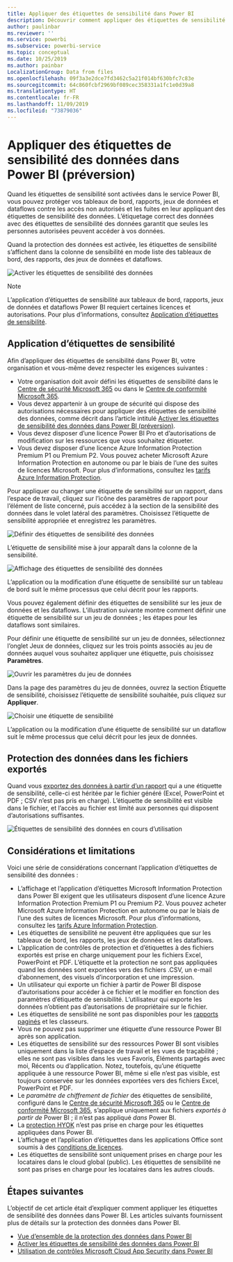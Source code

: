```yaml
---
title: Appliquer des étiquettes de sensibilité dans Power BI
description: Découvrir comment appliquer des étiquettes de sensibilité des données dans Power BI
author: paulinbar
ms.reviewer: ''
ms.service: powerbi
ms.subservice: powerbi-service
ms.topic: conceptual
ms.date: 10/25/2019
ms.author: painbar
LocalizationGroup: Data from files
ms.openlocfilehash: 09f3a3e2dce7fd3462c5a21f014bf630bfc7c83e
ms.sourcegitcommit: 64c860fcbf2969bf089cec358331a1fc1e0d39a8
ms.translationtype: HT
ms.contentlocale: fr-FR
ms.lasthandoff: 11/09/2019
ms.locfileid: "73879036"
---
```

# <a name="apply-data-sensitivity-labels-in-power-bi-preview"></a>Appliquer des étiquettes de sensibilité des données dans Power BI (préversion)

Quand les étiquettes de sensibilité sont activées dans le service Power BI, vous pouvez protéger vos tableaux de bord, rapports, jeux de données et dataflows contre les accès non autorisés et les fuites en leur appliquant des étiquettes de sensibilité des données. L’étiquetage correct des données avec des étiquettes de sensibilité des données garantit que seules les personnes autorisées peuvent accéder à vos données.

Quand la protection des données est activée, les étiquettes de sensibilité s’affichent dans la colonne de sensibilité en mode liste des tableaux de bord, des rapports, des jeux de données et dataflows.

![Activer les étiquettes de sensibilité des données](media/service-security-apply-data-sensitivity-labels/apply-data-sensitivity-labels-01.png)

> [!NOTE]
> L’application d’étiquettes de sensibilité aux tableaux de bord, rapports, jeux de données et dataflows Power BI requiert certaines licences et autorisations. Pour plus d’informations, consultez [Application d’étiquettes de sensibilité](#applying-sensitivity-labels).

## <a name="applying-sensitivity-labels"></a>Application d’étiquettes de sensibilité

Afin d’appliquer des étiquettes de sensibilité dans Power BI, votre organisation et vous-même devez respecter les exigences suivantes :

* Votre organisation doit avoir défini les étiquettes de sensibilité dans le [Centre de sécurité Microsoft 365](https://security.microsoft.com/) ou dans le [Centre de conformité Microsoft 365](https://compliance.microsoft.com/).
* Vous devez appartenir à un groupe de sécurité qui dispose des autorisations nécessaires pour appliquer des étiquettes de sensibilité des données, comme décrit dans l’article intitulé [Activer les étiquettes de sensibilité des données dans Power BI (préversion)](../admin/service-security-enable-data-sensitivity-labels.md#enable-data-sensitivity-labels).
* Vous devez disposer d’une licence Power BI Pro et d’autorisations de modification sur les ressources que vous souhaitez étiqueter. 
* Vous devez disposer d’une licence Azure Information Protection Premium P1 ou Premium P2. Vous pouvez acheter Microsoft Azure Information Protection en autonome ou par le biais de l’une des suites de licences Microsoft. Pour plus d’informations, consultez les [tarifs Azure Information Protection](https://azure.microsoft.com/pricing/details/information-protection/).

Pour appliquer ou changer une étiquette de sensibilité sur un rapport, dans l’espace de travail, cliquez sur l’icône des paramètres de rapport pour l’élément de liste concerné, puis accédez à la section de la sensibilité des données dans le volet latéral des paramètres. Choisissez l’étiquette de sensibilité appropriée et enregistrez les paramètres.

![Définir des étiquettes de sensibilité des données](media/service-security-apply-data-sensitivity-labels/apply-data-sensitivity-labels-02.png)

L’étiquette de sensibilité mise à jour apparaît dans la colonne de la sensibilité. 

![Affichage des étiquettes de sensibilité des données](media/service-security-apply-data-sensitivity-labels/apply-data-sensitivity-labels-03.png)

L’application ou la modification d’une étiquette de sensibilité sur un tableau de bord suit le même processus que celui décrit pour les rapports. 

Vous pouvez également définir des étiquettes de sensibilité sur les jeux de données et les dataflows. L’illustration suivante montre comment définir une étiquette de sensibilité sur un jeu de données ; les étapes pour les dataflows sont similaires.

Pour définir une étiquette de sensibilité sur un jeu de données, sélectionnez l’onglet Jeux de données, cliquez sur les trois points associés au jeu de données auquel vous souhaitez appliquer une étiquette, puis choisissez **Paramètres**.

![Ouvrir les paramètres du jeu de données](media/service-security-apply-data-sensitivity-labels/apply-data-sensitivity-labels-05.png)

Dans la page des paramètres du jeu de données, ouvrez la section Étiquette de sensibilité, choisissez l’étiquette de sensibilité souhaitée, puis cliquez sur **Appliquer**.

![Choisir une étiquette de sensibilité](media/service-security-apply-data-sensitivity-labels/apply-data-sensitivity-labels-06.png)

L’application ou la modification d’une étiquette de sensibilité sur un dataflow suit le même processus que celui décrit pour les jeux de données.

## <a name="data-protection-in-exported-files"></a>Protection des données dans les fichiers exportés

Quand vous [exportez des données à partir d’un rapport](https://docs.microsoft.com/power-bi/consumer/end-user-export) qui a une étiquette de sensibilité, celle-ci est héritée par le fichier généré (Excel, PowerPoint et PDF ; CSV n’est pas pris en charge). L’étiquette de sensibilité est visible dans le fichier, et l’accès au fichier est limité aux personnes qui disposent d’autorisations suffisantes.

![Étiquettes de sensibilité des données en cours d’utilisation](media/service-security-apply-data-sensitivity-labels/apply-data-sensitivity-labels-04b.png)

## <a name="considerations-and-limitations"></a>Considérations et limitations

Voici une série de considérations concernant l’application d’étiquettes de sensibilité des données :

* L’affichage et l’application d’étiquettes Microsoft Information Protection dans Power BI exigent que les utilisateurs disposent d’une licence Azure Information Protection Premium P1 ou Premium P2. Vous pouvez acheter Microsoft Azure Information Protection en autonome ou par le biais de l’une des suites de licences Microsoft. Pour plus d’informations, consultez les [tarifs Azure Information Protection](https://azure.microsoft.com/pricing/details/information-protection/).
* Les étiquettes de sensibilité ne peuvent être appliquées que sur les tableaux de bord, les rapports, les jeux de données et les dataflows.
* L’application de contrôles de protection et d’étiquettes à des fichiers exportés est prise en charge uniquement pour les fichiers Excel, PowerPoint et PDF. L’étiquette et la protection ne sont pas appliquées quand les données sont exportées vers des fichiers .CSV, un e-mail d’abonnement, des visuels d’incorporation et une impression.
* Un utilisateur qui exporte un fichier à partir de Power BI dispose d’autorisations pour accéder à ce fichier et le modifier en fonction des paramètres d’étiquette de sensibilité. L’utilisateur qui exporte les données n’obtient pas d’autorisations de propriétaire sur le fichier. 
* Les étiquettes de sensibilité ne sont pas disponibles pour les [rapports paginés]( https://docs.microsoft.com/power-bi/paginated-reports-report-builder-power-bi) et les classeurs. 
* Vous ne pouvez pas supprimer une étiquette d’une ressource Power BI après son application.
* Les étiquettes de sensibilité sur des ressources Power BI sont visibles uniquement dans la liste d’espace de travail et les vues de traçabilité ; elles ne sont pas visibles dans les vues Favoris, Éléments partagés avec moi, Récents ou d’application. Notez, toutefois, qu’une étiquette appliquée à une ressource Power BI, même si elle n’est pas visible, est toujours conservée sur les données exportées vers des fichiers Excel, PowerPoint et PDF.
* Le *paramètre de chiffrement de fichier* des étiquettes de sensibilité, configuré dans le [Centre de sécurité Microsoft 365](https://security.microsoft.com/) ou le [Centre de conformité Microsoft 365](https://compliance.microsoft.com/), s’applique uniquement aux fichiers *exportés à partir de* Power BI ; il n’est pas appliqué *dans* Power BI.
* La [protection HYOK](https://docs.microsoft.com/azure/information-protection/configure-adrms-restrictions) n’est pas prise en charge pour les étiquettes appliquées dans Power BI.
* L’affichage et l’application d’étiquettes dans les applications Office sont soumis à des [conditions de licences](https://docs.microsoft.com/microsoft-365/compliance/sensitivity-labels-office-apps#subscription-and-licensing-requirements-for-sensitivity-labels).
* Les étiquettes de sensibilité sont uniquement prises en charge pour les locataires dans le cloud global (public). Les étiquettes de sensibilité ne sont pas prises en charge pour les locataires dans les autres clouds.

## <a name="next-steps"></a>Étapes suivantes

L’objectif de cet article était d’expliquer comment appliquer les étiquettes de sensibilité des données dans Power BI. Les articles suivants fournissent plus de détails sur la protection des données dans Power BI. 

* [Vue d’ensemble de la protection des données dans Power BI](../admin/service-security-data-protection-overview.md)
* [Activer les étiquettes de sensibilité des données dans Power BI](../admin/service-security-enable-data-sensitivity-labels.md)
* [Utilisation de contrôles Microsoft Cloud App Security dans Power BI](../admin/service-security-using-microsoft-cloud-app-security-controls.md)